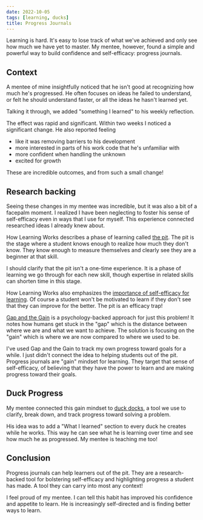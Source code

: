 ```yaml
---
date: 2022-10-05
tags: [learning, ducks]
title: Progress Journals
---
```

<!-- TODO: Get OK from jack before posting -->

Learning is hard. It's easy to lose track of what we've achieved and only see how much we have yet to master. My mentee, however, found a simple and powerful way to build confidence and self-efficacy: progress journals.
<!--more-->

## Context

A mentee of mine insightfully noticed that he isn't good at recognizing how much he's progressed. He often focuses on ideas he failed to understand, or felt he should understand faster, or all the ideas he hasn't learned yet.

Talking it through, we added "something I learned" to his weekly reflection.

The effect was rapid and significant. Within two weeks I noticed a significant change. He also reported feeling 
- like it was removing barriers to his development
- more interested in parts of his work code that he's unfamiliar with
- more confident when handling the unknown
- excited for growth

These are incredible outcomes, and from such a small change!

## Research backing

Seeing these changes in my mentee was incredible, but it was also a bit of a facepalm moment. I realized I have been neglecting to foster his sense of self-efficacy even in ways that I use for myself. This experience connected researched ideas I already knew about.

How Learning Works describes a phase of learning called [the pit](https://spencerfarley.com/2021/02/12/1-knowledge-types-and-mastery/#our-part). The pit is the stage where a student knows enough to realize how much they don't know. They know enough to measure themselves and clearly see they are a beginner at that skill. 

I should clarify that the pit isn't a one-time experience. It is a phase of learning we go through for each new skill, though expertise in related skills can shorten time in this stage.

How Learning Works also emphasizes the [importance of self-efficacy for learning](https://spencerfarley.com/2021/02/12/5-motivation-and-goals/). Of course a student won't be motivated to learn if they don't see that they can improve for the better. The pit is an efficacy trap!

[Gap and the Gain](https://gapandgainbook.com/) is a psychology-backed approach for just this problem! It notes how humans get stuck in the "gap" which is the distance between where we are and what we want to achieve. The solution is focusing on the "gain" which is where we are now compared to where we used to be. 

I've used Gap and the Gain to track my own progress toward goals for a while. I just didn't connect the idea to helping students out of the pit. Progress journals are "gain" mindset for learning. They target that sense of self-efficacy, of believing that they have the power to learn and are making progress toward their goals.

## Duck Progress

My mentee connected this gain mindset to [duck docks](../posts/Whats-Your-Duck-V2/2022-06-16-3-Ducks.md), a tool we use to clarify, break down, and track progress toward solving a problem.

His idea was to add a "What I learned" section to every duck he creates while he works. This way he can see what he is learning over time and see how much he as progressed.
My mentee is teaching me too!


## Conclusion

Progress journals can help learners out of the pit. They are a research-backed tool for bolstering self-efficacy and highlighting progress a student has made. A tool they can carry into most any context!

I feel proud of my mentee. I can tell this habit has improved his confidence and appetite to learn. He is increasingly self-directed and is finding better ways to learn.

<!-- Q: Explicitly call out that I'm excited to have a tool for helping students out of the pit? -->
<!-- gap and the gain is Better Wrong Than Vague or a checklist of self-efficacy and positivity -->
